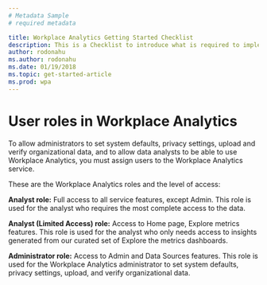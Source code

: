 ```yaml
---
# Metadata Sample
# required metadata

title: Workplace Analytics Getting Started Checklist
description: This is a Checklist to introduce what is required to implement Workplace Analytics for your Organization
author: rodonahu
ms.author: rodonahu
ms.date: 01/19/2018
ms.topic: get-started-article
ms.prod: wpa
---
```

# User roles in Workplace Analytics 

<!-- [[PLACEHOLDER CONTENT]]
TEMPORARILY REMOVING THIS NOTE. 
CHANGE THIS! -->

To allow administrators to set system defaults, privacy settings, upload and verify organizational data, and to allow data analysts to be able to use Workplace Analytics, you must assign users to the Workplace Analytics service.

These are the Workplace Analytics roles and the level of access:

**Analyst role:** Full access to all service features, except Admin. This role is used for the analyst who requires the most complete access to the data.

**Analyst (Limited Access) role:** Access to Home page, Explore metrics features. This role is used for the analyst who only needs access to insights generated from our curated set of Explore the metrics dashboards.

**Administrator role:** Access to Admin and Data Sources features. This role is used for the Workplace Analytics administrator to set system defaults, privacy settings, upload, and verify organizational data.

